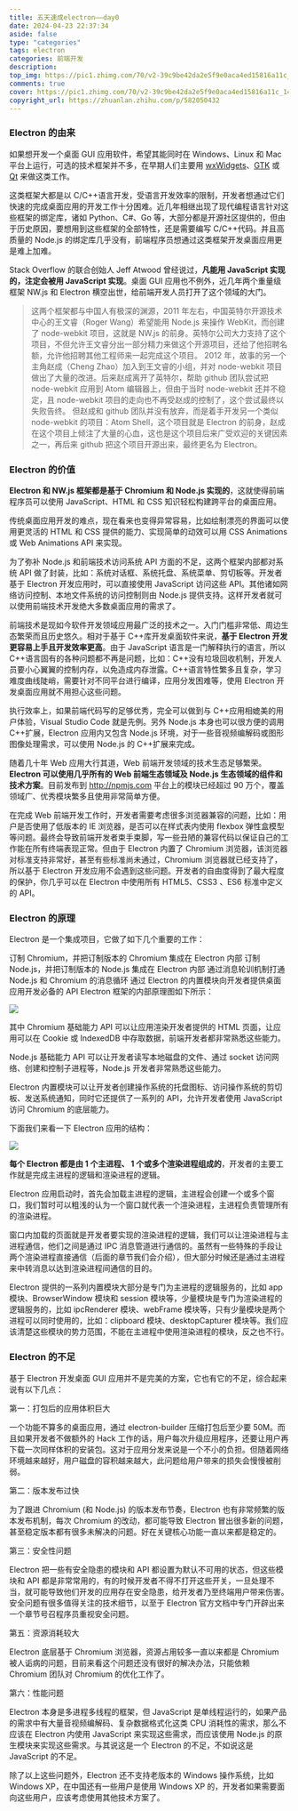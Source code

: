 ```yaml
---
title: 五天速成electron——day0
date: 2024-04-23 22:37:34
aside: false
type: "categories"
tags: electron
categories: 前端开发
description:
top_img: https://pic1.zhimg.com/70/v2-39c9be42da2e5f9e0aca4ed15816a11c_1440w.avis?source=172ae18b&biz_tag=Post
comments: true
cover: https://pic1.zhimg.com/70/v2-39c9be42da2e5f9e0aca4ed15816a11c_1440w.avis?source=172ae18b&biz_tag=Post
copyright_url: https://zhuanlan.zhihu.com/p/582050432
---
```


### Electron 的由来

如果想开发一个桌面 GUI 应用软件，希望其能同时在 Windows、Linux 和 Mac 平台上运行，可选的技术框架并不多，在早期人们主要用 [wxWidgets](https://www.wxwidgets.org/)、[GTK](https://www.gtk.org/) 或 [Qt](https://www.gtk.org/) 来做这类工作。

这类框架大都是以 C/C++语言开发，受语言开发效率的限制，开发者想通过它们快速的完成桌面应用的开发工作十分困难。近几年相继出现了现代编程语言针对这些框架的绑定库，诸如 Python、C#、Go 等，大部分都是开源社区提供的，但由于历史原因，要想用到这些框架的全部特性，还是需要编写 C/C++代码。并且高质量的 Node.js 的绑定库几乎没有，前端程序员想通过这类框架开发桌面应用更是难上加难。

Stack Overflow 的联合创始人 Jeff Atwood 曾经说过，**凡能用 JavaScript 实现的，注定会被用 JavaScript 实现**。桌面 GUI 应用也不例外，近几年两个重量级框架 NW.js 和 Electron 横空出世，给前端开发人员打开了这个领域的大门。

> 这两个框架都与中国人有极深的渊源，2011 年左右，中国英特尔开源技术中心的王文睿（Roger Wang）希望能用 Node.js 来操作 WebKit，而创建了 node-webkit 项目，这就是 NW.js 的前身。英特尔公司大力支持了这个项目，不但允许王文睿分出一部分精力来做这个开源项目，还给了他招聘名额，允许他招聘其他工程师来一起完成这个项目。
> 2012 年，故事的另一个主角赵成（Cheng Zhao）加入到王文睿的小组，并对 node-webkit 项目做出了大量的改进。后来赵成离开了英特尔，帮助 github 团队尝试把 node-webkit 应用到 Atom 编辑器上，但由于当时 node-webkit 还并不稳定，且 node-webkit 项目的走向也不再受赵成的控制了，这个尝试最终以失败告终。
> 但赵成和 github 团队并没有放弃，而是着手开发另一个类似 node-webkit 的项目：Atom Shell，这个项目就是 Electron 的前身，赵成在这个项目上倾注了大量的心血，这也是这个项目后来广受欢迎的关键因素之一，再后来 github 把这个项目开源出来，最终更名为 Electron。

### Electron 的价值

**Electron 和 NW.js 框架都是基于 Chromium 和 Node.js 实现的**，这就使得前端程序员可以使用 JavaScript、HTML 和 CSS 知识轻松构建跨平台的桌面应用。

传统桌面应用开发的难点，现在看来也变得异常容易，比如绘制漂亮的界面可以使用更灵活的 HTML 和 CSS 提供的能力、实现简单的动效可以用 CSS Animations 或 Web Animations API 来实现。

为了弥补 Node.js 和前端技术访问系统 API 方面的不足，这两个框架内部都对系统 API 做了封装，比如：系统对话框、系统托盘、系统菜单、剪切板等。开发者基于 Electron 开发应用时，可以直接使用 JavaScript 访问这些 API。其他诸如网络访问控制、本地文件系统的访问控制则由 Node.js 提供支持。这样开发者就可以使用前端技术开发绝大多数桌面应用的需求了。

前端技术是现如今软件开发领域应用最广泛的技术之一。入门门槛非常低、周边生态繁荣而且历史悠久。相对于基于 C++库开发桌面软件来说，**基于 Electron 开发更容易上手且开发效率更高**。由于 JavaScript 语言是一门解释执行的语言，所以 C++语言固有的各种问题都不再是问题，比如：C++没有垃圾回收机制，开发人员要小心翼翼的控制内存，以免造成内存泄露。C++语言特性繁多且复杂，学习难度曲线陡峭，需要针对不同平台进行编译，应用分发困难等，使用 Electron 开发桌面应用就不用担心这些问题。

执行效率上，如果前端代码写的足够优秀，完全可以做到与 C++应用相媲美的用户体验，Visual Studio Code 就是先例。另外 Node.js 本身也可以很方便的调用 C++扩展，Electron 应用内又包含 Node.js 环境，对于一些音视频编解码或图形图像处理需求，可以使用 Node.js 的 C++扩展来完成。

随着几十年 Web 应用大行其道，Web 前端开发领域的技术生态足够繁荣。**Electron 可以使用几乎所有的 Web 前端生态领域及 Node.js 生态领域的组件和技术方案**。目前发布到 http://npmjs.com 平台上的模块已经超过 90 万个，覆盖领域广、优秀模块繁多且使用非常简单方便。

在完成 Web 前端开发工作时，开发者需要考虑很多浏览器兼容的问题，比如：用户是否使用了低版本的 IE 浏览器，是否可以在样式表内使用 flexbox 弹性盒模型等问题。最终会导致前端开发者束手束脚，写一些丑陋的兼容代码以保证自己的工作能在所有终端表现正常。但由于 Electron 内置了 Chromium 浏览器，该浏览器对标准支持非常好，甚至有些标准尚未通过，Chromium 浏览器就已经支持了，所以基于 Electron 开发应用不会遇到这些问题。开发者的自由度得到了最大程度的保护，你几乎可以在 Electron 中使用所有 HTML5、CSS3 、ES6 标准中定义的 API。

### Electron 的原理

Electron 是一个集成项目，它做了如下几个重要的工作：

订制 Chromium，并把订制版本的 Chromium 集成在 Electron 内部
订制 Node.js，并把订制版本的 Node.js 集成在 Electron 内部
通过消息轮训机制打通 Node.js 和 Chromium 的消息循环
通过 Electron 的内置模块向开发者提供桌面应用开发必备的 API
Electron 框架的内部原理图如下所示：

![](https://pic3.zhimg.com/80/v2-ab797e031daf85536c325c94f1f95062_1440w.webp)

其中 Chromium 基础能力 API 可以让应用渲染开发者提供的 HTML 页面，让应用可以在 Cookie 或 IndexedDB 中存取数据，前端开发者都非常熟悉这些能力。

Node.js 基础能力 API 可以让开发者读写本地磁盘的文件、通过 socket 访问网络、创建和控制子进程等，Node.js 开发者非常熟悉这些能力。

Electron 内置模块可以让开发者创建操作系统的托盘图标、访问操作系统的剪切板、发送系统通知，同时它还提供了一系列的 API，允许开发者使用 JavaScript 访问 Chromium 的底层能力。

下面我们来看一下 Electron 应用的结构：

![](https://pic4.zhimg.com/80/v2-fdd8f4e340d6c10754cee5985ec9e6a7_1440w.webp)

**每个 Electron 都是由 1 个主进程、 1 个或多个渲染进程组成的**，开发者的主要工作就是完成主进程的逻辑和渲染进程的逻辑。

Electron 应用启动时，首先会加载主进程的逻辑，主进程会创建一个或多个窗口，我们暂时可以粗浅的认为一个窗口就代表一个渲染进程，主进程负责管理所有的渲染进程。

窗口内加载的页面就是开发者要实现的渲染进程的逻辑，我们可以让渲染进程与主进程通信，他们之间是通过 IPC 消息管道进行通信的。虽然有一些特殊的手段让两个渲染进程直接通信（后面的章节我们会介绍），但大部分时候还是通过主进程来中转消息以达到渲染进程间通信的目的。

Electron 提供的一系列内置模块大部分是专门为主进程的逻辑服务的，比如 app 模块、BrowserWindow 模块和 session 模块等，少量模块是专门为渲染进程的逻辑服务的，比如 ipcRenderer 模块、webFrame 模块等，只有少量模块是两个进程可以同时使用的，比如：clipboard 模块、desktopCapturer 模块等。我们应该清楚这些模块的势力范围，不能在主进程中使用渲染进程的模块，反之也不行。

### Electron 的不足

基于 Electron 开发桌面 GUI 应用并不是完美的方案，它也有它的不足，综合起来说有以下几点：

第一：打包后的应用体积巨大

一个功能不算多的桌面应用，通过 electron-builder 压缩打包后至少要 50M。而且如果开发者不做额外的 Hack 工作的话，用户每次升级应用程序，还要让用户再下载一次同样体积的安装包。这对于应用分发来说是一个不小的负担。但随着网络环境越来越好，用户磁盘的容积越来越大，此问题给用户带来的损失会慢慢被削弱。

第二：版本发布过快

为了跟进 Chromium (和 Node.js) 的版本发布节奏，Electron 也有非常频繁的版本发布机制，每次 Chromium 的改动，都可能导致 Electron 冒出很多新的问题，甚至稳定版本都有很多未解决的问题。好在关键核心功能一直以来都是稳定的。

第三：安全性问题

Electron 把一些有安全隐患的模块和 API 都设置为默认不可用的状态，但这些模块和 API 都是非常常用的，有的时候开发者不得不打开这些开关，一旦处理不当，就可能导致他们开发的应用存在安全隐患，给开发者乃至终端用户带来伤害。安全问题有很多值得关注的技术细节，以至于 Electron 官方文档中专门开辟出来一个章节号召程序员重视安全问题。

第五：资源消耗较大

Electron 底层基于 Chromium 浏览器，资源占用较多一直以来都是 Chromium 被人诟病的问题，目前来看这个问题还没有很好的解决办法，只能依赖 Chromium 团队对 Chromium 的优化工作了。

第六：性能问题

Electron 本身是多进程多线程的框架，但 JavaScript 是单线程运行的，如果产品的需求中有大量音视频编解码、复杂数据格式化这类 CPU 消耗性的需求，那么不应该在 Electron 内使用 JavaScript 来实现这些需求，而应该使用 Node.js 的原生模块来实现这些需求。与其说这是一个 Electron 的不足，不如说这是 JavaScript 的不足。

除了以上这些问题外，Electron 还不支持老版本的 Windows 操作系统，比如 Windows XP，在中国还有一些用户是使用 Windows XP 的，开发者如果需要面向这些用户，应该考虑使用其他技术方案了。
